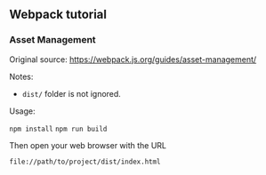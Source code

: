## Webpack tutorial

### Asset Management

Original source: https://webpack.js.org/guides/asset-management/

Notes:
- `dist/` folder is not ignored.


Usage:

`npm install`
`npm run build`

Then open your web browser with the URL

`file://path/to/project/dist/index.html`

